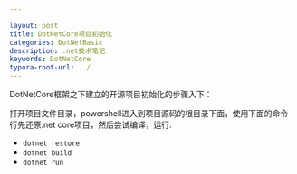 ```yaml
---

layout: post
title: DotNetCore项目初始化
categories: DotNetBasic
description: .net技术笔记
keywords: DotNetCore
typora-root-url: ../
---
```

DotNetCore框架之下建立的开源项目初始化的步骤入下：

打开项目文件目录，powershell进入到项目源码的根目录下面，使用下面的命令行先还原.net core项目，然后尝试编译，运行:

- `dotnet restore`
- `dotnet build`
- `dotnet run`



